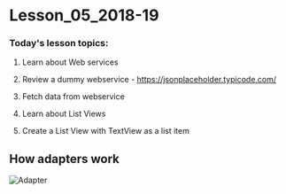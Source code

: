 # Lesson_05_2018-19


### Today's lesson topics:

1. Learn about Web services
2. Review a dummy webservice - https://jsonplaceholder.typicode.com/
3. Fetch data from webservice

4. Learn about List Views
5. Create a List View with TextView as a list item


## How adapters work
![Adapter](https://github.com/UomMobileDevelopment/Lesson02-material/blob/master/listViewDataHandlingModel.PNG)
